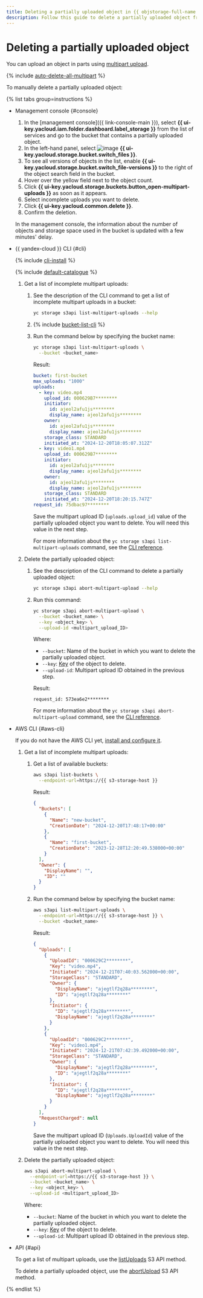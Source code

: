 ```yaml
---
title: Deleting a partially uploaded object in {{ objstorage-full-name }}
description: Follow this guide to delete a partially uploaded object from a bucket in {{ objstorage-name }}.
---
```


# Deleting a partially uploaded object

You can upload an object in parts using [multipart upload](../../concepts/multipart.md).

{% include [auto-delete-all-multipart](../../../_includes/storage/auto-delete-all-multipart.md) %}

To manually delete a partially uploaded object:

{% list tabs group=instructions %}

- Management console {#console}
  
  1. In the [management console]({{ link-console-main }}), select **{{ ui-key.yacloud.iam.folder.dashboard.label_storage }}** from the list of services and go to the bucket that contains a partially uploaded object.
  1. In the left-hand panel, select ![image](../../../_assets/console-icons/folder-tree.svg) **{{ ui-key.yacloud.storage.bucket.switch_files }}**.
  1. To see all versions of objects in the list, enable **{{ ui-key.yacloud.storage.bucket.switch_file-versions }}** to the right of the object search field in the bucket.
  1. Hover over the yellow field next to the object count.
  1. Click **{{ ui-key.yacloud.storage.buckets.button_open-multipart-uploads }}** as soon as it appears.
  1. Select incomplete uploads you want to delete.
  1. Click **{{ ui-key.yacloud.common.delete }}**.
  1. Confirm the deletion.

  In the management console, the information about the number of objects and storage space used in the bucket is updated with a few minutes' delay.

- {{ yandex-cloud }} CLI {#cli}

  {% include [cli-install](../../../_includes/cli-install.md) %}

  {% include [default-catalogue](../../../_includes/default-catalogue.md) %}

  1. Get a list of incomplete multipart uploads:

      1. See the description of the CLI command to get a list of incomplete multipart uploads in a bucket:

          ```bash
          yc storage s3api list-multipart-uploads --help
          ```

      1. {% include [bucket-list-cli](../../../_includes/storage/bucket-list-cli.md) %}
      1. Run the command below by specifying the bucket name:

          ```bash
          yc storage s3api list-multipart-uploads \
            --bucket <bucket_name>
          ```

          Result:

          ```yaml
          bucket: first-bucket
          max_uploads: "1000"
          uploads:
            - key: video.mp4
              upload_id: 000629B7********
              initiator:
                id: ajeol2afu1js********
                display_name: ajeol2afu1js********
              owner:
                id: ajeol2afu1js********
                display_name: ajeol2afu1js********
              storage_class: STANDARD
              initiated_at: "2024-12-20T18:05:07.312Z"
            - key: video1.mp4
              upload_id: 000629B7********
              initiator:
                id: ajeol2afu1js********
                display_name: ajeol2afu1js********
              owner:
                id: ajeol2afu1js********
                display_name: ajeol2afu1js********
              storage_class: STANDARD
              initiated_at: "2024-12-20T18:20:15.747Z"
          request_id: 75dbac97********
          ```

          Save the multipart upload ID (`uploads.upload_id`) value of the partially uploaded object you want to delete. You will need this value in the next step.

          For more information about the `yc storage s3api list-multipart-uploads` command, see the [CLI reference](../../../cli/cli-ref/storage/cli-ref/s3api/list-multipart-uploads.md).

  1. Delete the partially uploaded object:

      1. See the description of the CLI command to delete a partially uploaded object:

          ```bash
          yc storage s3api abort-multipart-upload --help
          ```
      1. Run this command:

          ```bash
          yc storage s3api abort-multipart-upload \
            --bucket <bucket_name> \
            --key <object_key> \
            --upload-id <multipart_upload_ID>
          ```

          Where:

          * `--bucket`: Name of the bucket in which you want to delete the partially uploaded object.
          * `--key`: [Key](../../concepts/object.md#key) of the object to delete.
          * `--upload-id`: Multipart upload ID obtained in the previous step.

          Result:

          ```text
          request_id: 573ea6e2********
          ```

          For more information about the `yc storage s3api abort-multipart-upload` command, see the [CLI reference](../../../cli/cli-ref/storage/cli-ref/s3api/abort-multipart-upload.md).

- AWS CLI {#aws-cli}

  If you do not have the AWS CLI yet, [install and configure it](../../tools/aws-cli.md).

  1. Get a list of incomplete multipart uploads:

      1. Get a list of available buckets:

          ```bash
          aws s3api list-buckets \
            --endpoint-url=https://{{ s3-storage-host }} 
          ```

          Result:

          ```json
          {
            "Buckets": [
              {
                "Name": "new-bucket",
                "CreationDate": "2024-12-20T17:48:17+00:00"
              },
              {
                "Name": "first-bucket",
                "CreationDate": "2023-12-28T12:20:49.538000+00:00"
              }
            ],
            "Owner": {
              "DisplayName": "",
              "ID": ""
            }
          }
          ```

      1. Run the command below by specifying the bucket name:

          ```bash
          aws s3api list-multipart-uploads \
            --endpoint-url=https://{{ s3-storage-host }} \
            --bucket <bucket_name>
          ```

          Result:

          ```json
          {
            "Uploads": [
              {
                "UploadId": "000629C2********",
                "Key": "video.mp4",
                "Initiated": "2024-12-21T07:40:03.562000+00:00",
                "StorageClass": "STANDARD",
                "Owner": {
                  "DisplayName": "ajegtlf2q28a********",
                  "ID": "ajegtlf2q28a********"
                },
                "Initiator": {
                  "ID": "ajegtlf2q28a********",
                  "DisplayName": "ajegtlf2q28a********"
                }
              },
              {
                "UploadId": "000629C2********",
                "Key": "video1.mp4",
                "Initiated": "2024-12-21T07:42:39.492000+00:00",
                "StorageClass": "STANDARD",
                "Owner": {
                  "DisplayName": "ajegtlf2q28a********",
                  "ID": "ajegtlf2q28a********"
                },
                "Initiator": {
                  "ID": "ajegtlf2q28a********",
                  "DisplayName": "ajegtlf2q28a********"
                }
              }
            ],
            "RequestCharged": null
          }
          ```

          Save the multipart upload ID (`Uploads.UploadId`) value of the partially uploaded object you want to delete. You will need this value in the next step.

  1. Delete the partially uploaded object:

      ```bash
      aws s3api abort-multipart-upload \
        --endpoint-url=https://{{ s3-storage-host }} \
        --bucket <bucket_name> \
        --key <object_key> \
        --upload-id <multipart_upload_ID>
      ```

      Where:

      * `--bucket`: Name of the bucket in which you want to delete the partially uploaded object.
      * `--key`: [Key](../../concepts/object.md#key) of the object to delete.
      * `--upload-id`: Multipart upload ID obtained in the previous step.

- API {#api}

  To get a list of multipart uploads, use the [listUploads](../../s3/api-ref/multipart/listuploads.md) S3 API method.

  To delete a partially uploaded object, use the [abortUpload](../../s3/api-ref/multipart/abortupload.md) S3 API method.

{% endlist %}

